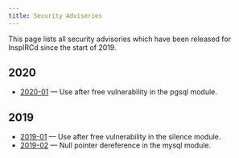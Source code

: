 ```yaml
---
title: Security Advisories
---
```


This page lists all security advisories which have been released for InspIRCd since the start of 2019.

## 2020

* [2020-01](/security/2020-01) &mdash; Use after free vulnerability in the pgsql module.

## 2019

* [2019-01](/security/2019-01) &mdash; Use after free vulnerability in the silence module.
* [2019-02](/security/2019-02) &mdash; Null pointer dereference in the mysql module.
